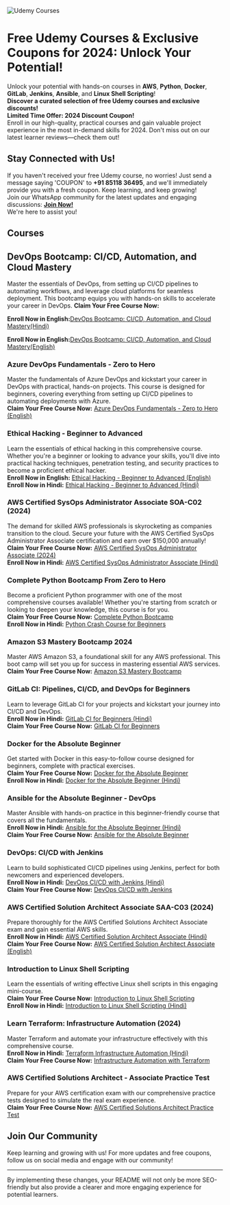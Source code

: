 ![Udemy Courses](https://s.udemycdn.com/meta/default-meta-image-v2.png)

# Free Udemy Courses & Exclusive Coupons for 2024: Unlock Your Potential!

Unlock your potential with hands-on courses in **AWS**, **Python**, **Docker**, **GitLab**, **Jenkins**, **Ansible**, and **Linux Shell Scripting**!  
**Discover a curated selection of free Udemy courses and exclusive discounts!**  
**Limited Time Offer: 2024 Discount Coupon!**  
Enroll in our high-quality, practical courses and gain valuable project experience in the most in-demand skills for 2024. Don't miss out on our latest learner reviews—check them out!

## Stay Connected with Us!
If you haven't received your free Udemy course, no worries! Just send a message saying 'COUPON' to **+91 85118 36495**, and we'll immediately provide you with a fresh coupon. Keep learning, and keep growing!  
Join our WhatsApp community for the latest updates and engaging discussions: **[Join Now!](https://www.whatsapp.com/channel/0029VaeX6b73GJOuCyYRik0i)**  
We're here to assist you!

## Courses

## DevOps Bootcamp: CI/CD, Automation, and Cloud Mastery
Master the essentials of DevOps, from setting up CI/CD pipelines to automating workflows, and leverage cloud platforms for seamless deployment. This bootcamp equips you with hands-on skills to accelerate your career in DevOps.
**Claim Your Free Course Now:**

**Enroll Now in English:**[DevOps Bootcamp: CI/CD, Automation, and Cloud Mastery(Hindi)](https://www.udemy.com/course/devops-bootcamp-cicd-automation-and-cloud-masteryhindi/?referralCode=F981F204B8F017A32F9D)

**Enroll Now in English:**[DevOps Bootcamp: CI/CD, Automation, and Cloud Mastery(English)](https://www.udemy.com/course/devops-boot-camp-mastering-cicd-automation-and-cloud-tec/?couponCode=E69A2B5762FF8BD8901B)

### Azure DevOps Fundamentals - Zero to Hero
Master the fundamentals of Azure DevOps and kickstart your career in DevOps with practical, hands-on projects. This course is designed for beginners, covering everything from setting up CI/CD pipelines to automating deployments with Azure.  
**Claim Your Free Course Now:** [Azure DevOps Fundamentals - Zero to Hero (English)](https://www.udemy.com/course/azure-devops-fundamentals-zero-to-hero/?referralCode=ED532BE044DB782C4185)

### Ethical Hacking - Beginner to Advanced
Learn the essentials of ethical hacking in this comprehensive course. Whether you're a beginner or looking to advance your skills, you'll dive into practical hacking techniques, penetration testing, and security practices to become a proficient ethical hacker.  
**Enroll Now in English:** [Ethical Hacking - Beginner to Advanced (English)](https://www.udemy.com/course/learn-ethical-hacking-beginner-to-advanced/?referralCode=C9EDC2AA429CDF4C1728)  
**Enroll Now in Hindi:** [Ethical Hacking - Beginner to Advanced (Hindi)](https://www.udemy.com/course/learn-ethical-hacking-beginner-to-advanced-in-hindi/?referralCode=CFC049B33675231E2D70)

### AWS Certified SysOps Administrator Associate SOA-C02 (2024)
The demand for skilled AWS professionals is skyrocketing as companies transition to the cloud. Secure your future with the AWS Certified SysOps Administrator Associate certification and earn over $150,000 annually!  
**Claim Your Free Course Now:** [AWS Certified SysOps Administrator Associate (2024)](https://www.udemy.com/course/aws-certified-sysops-administrator-associate-soa-c02-2024/?couponCode=3F149FAFE16BC7EEF2AA)  
**Enroll Now in Hindi:** [AWS Certified SysOps Administrator Associate (Hindi)](https://www.udemy.com/course/aws-certified-sysops-administrator-associate-soa-c02-hindi/?couponCode=12352732D42F6CA5EC40)

### Complete Python Bootcamp From Zero to Hero
Become a proficient Python programmer with one of the most comprehensive courses available! Whether you're starting from scratch or looking to deepen your knowledge, this course is for you.  
**Claim Your Free Course Now:** [Complete Python Bootcamp](https://www.udemy.com/course/complete-python-bootcamp-from-zero-to-hero-in-python/?referralCode=BEED6194936F826D49C4)  
**Enroll Now in Hindi:** [Python Crash Course for Beginners](https://www.udemy.com/course/python-crash-course-for-beginners-zero-to-hero/?referralCode=576725FFBCE2CD84503E)

### Amazon S3 Mastery Bootcamp 2024
Master AWS Amazon S3, a foundational skill for any AWS professional. This boot camp will set you up for success in mastering essential AWS services.  
**Claim Your Free Course Now:** [Amazon S3 Mastery Bootcamp](https://www.udemy.com/course/aws-amazon-s3-mastery-bootcamp/?referralCode=98378B9004A477A1305B)

### GitLab CI: Pipelines, CI/CD, and DevOps for Beginners
Learn to leverage GitLab CI for your projects and kickstart your journey into CI/CD and DevOps.  
**Enroll Now in Hindi:** [GitLab CI for Beginners (Hindi)](https://www.udemy.com/course/gitlab-ci-pipelines-cicd-and-devops-for-beginners-hindi/?referralCode=CBD14D645048267F7A8E)  
**Claim Your Free Course Now:** [GitLab CI for Beginners](https://www.udemy.com/course/gitlab-ci-pipelines-cicd-and-devops-for-beginners/?couponCode=6F0C5F87155FB72F82EB)

### Docker for the Absolute Beginner
Get started with Docker in this easy-to-follow course designed for beginners, complete with practical exercises.  
**Claim Your Free Course Now:** [Docker for the Absolute Beginner](https://www.udemy.com/course/docker-for-the-absolute-beginner/?referralCode=2EB0B6F75839AB4758D1)  
**Enroll Now in Hindi:** [Docker for the Absolute Beginner (Hindi)](https://www.udemy.com/course/docker-for-the-absolute-beginner-in-hindi/?referralCode=C087A5BA1FC731998E5C)

### Ansible for the Absolute Beginner - DevOps
Master Ansible with hands-on practice in this beginner-friendly course that covers all the fundamentals.  
**Enroll Now in Hindi:** [Ansible for the Absolute Beginner (Hindi)](https://www.udemy.com/course/ansible-for-the-absolute-beginner-devops-in-hindi/?couponCode=EC4134626C0145E496BA)  
**Claim Your Free Course Now:** [Ansible for the Absolute Beginner](https://www.udemy.com/course/ansible-for-the-absolute-beginner-devops/?referralCode=46D750C7018E3772CF61)

### DevOps: CI/CD with Jenkins
Learn to build sophisticated CI/CD pipelines using Jenkins, perfect for both newcomers and experienced developers.  
**Enroll Now in Hindi:** [DevOps CI/CD with Jenkins (Hindi)](https://www.udemy.com/course/jenkins-in-hindi/?couponCode=1FF4CB1A48E5B983EC04)  
**Claim Your Free Course Now:** [DevOps CI/CD with Jenkins](https://www.udemy.com/course/devops-cicd-with-jenkins/?couponCode=055C542628CA68C113D7)

### AWS Certified Solution Architect Associate SAA-C03 (2024)
Prepare thoroughly for the AWS Certified Solutions Architect Associate exam and gain essential AWS skills.  
**Enroll Now in Hindi:** [AWS Certified Solution Architect Associate (Hindi)](https://www.udemy.com/course/aws-certified-solution-architect-associate-2019/?couponCode=7ACCAE195A18C817AD1B)  
**Claim Your Free Course Now:** [AWS Certified Solution Architect Associate (English)](https://www.udemy.com/course/aws-certified-solutions-architect-associate/?referralCode=ED532BE044DB782C4185)

### Introduction to Linux Shell Scripting
Learn the essentials of writing effective Linux shell scripts in this engaging mini-course.  
**Claim Your Free Course Now:** [Introduction to Linux Shell Scripting](https://www.udemy.com/course/introduction-to-linux-shell-scripting/?referralCode=C4612244A8A75239C3FA)  
**Enroll Now in Hindi:** [Introduction to Linux Shell Scripting (Hindi)](https://www.udemy.com/course/introduction-to-linux-shell-scripting-in-hindi/?couponCode=D0061929819B629A15FD)

### Learn Terraform: Infrastructure Automation (2024)
Master Terraform and automate your infrastructure effectively with this comprehensive course.  
**Enroll Now in Hindi:** [Terraform Infrastructure Automation (Hindi)](https://www.udemy.com/course/terraform-infrastructure-as-automation-in-hindi/?couponCode=9CD9EEFBA6A8183B8457)  
**Claim Your Free Course Now:** [Infrastructure Automation with Terraform](https://www.udemy.com/course/infrastructure-automation-with-terraform-a-devops-tool/?couponCode=672EF5D8C66A05C99225)

### AWS Certified Solutions Architect - Associate Practice Test
Prepare for your AWS certification exam with our comprehensive practice tests designed to simulate the real exam experience.  
**Claim Your Free Course Now:** [AWS Certified Solutions Architect Practice Test](https://www.udemy.com/course/practice-test-aws-certified-solution-architect-associate-new/?couponCode=9D0B636E5A062773F524)

## Join Our Community
Keep learning and growing with us! For more updates and free coupons, follow us on social media and engage with our community!

---

By implementing these changes, your README will not only be more SEO-friendly but also provide a clearer and more engaging experience for potential learners.
